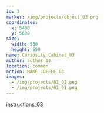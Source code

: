 ```yaml
---
id: 3
marker: /img/projects/object_03.png
coordinates:
  x: 5400
  y: 5630
size:
  width: 550
  height: 550
name: Curiosity Cabinet_03
author: author_03
location: common
action: MAKE COFFEE_03
images:
  - /img/projects/01_02.png
  - /img/projects/01_01.png
---
```


instructions_03

